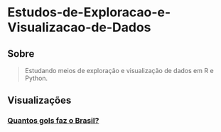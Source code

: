 # Estudos-de-Exploracao-e-Visualizacao-de-Dados

## Sobre
> Estudando meios de exploração e visualização de dados em R e Python.

## Visualizações

  ### **[Quantos gols faz o Brasil?](Visualização/Brasil-WorldCup)**

